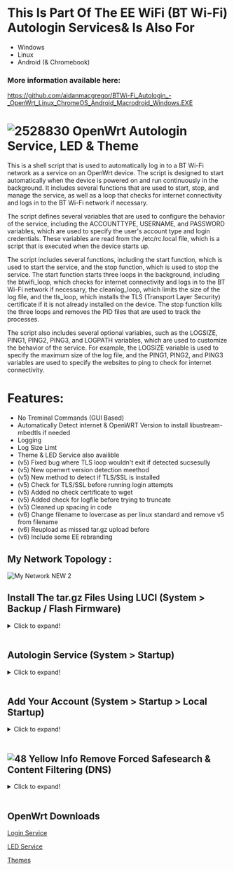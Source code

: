 # This Is Part Of The EE WiFi (BT Wi-Fi) Autologin Services& Is Also For

 - Windows
 - Linux
 - Android (& Chromebook)
 
 ### More information available here:
 https://github.com/aidanmacgregor/BTWi-Fi_Autologin_-_OpenWrt_Linux_ChromeOS_Android_Macrodroid_Windows.EXE
 
 # ![2528830](https://user-images.githubusercontent.com/11254983/164993973-1b534096-84a8-4785-bf39-ea177eea4274.png) OpenWrt Autologin Service, LED & Theme<br/>

This is a shell script that is used to automatically log in to a BT Wi-Fi network as a service on an OpenWrt device. The script is designed to start automatically when the device is powered on and run continuously in the background. It includes several functions that are used to start, stop, and manage the service, as well as a loop that checks for internet connectivity and logs in to the BT Wi-Fi network if necessary.

The script defines several variables that are used to configure the behavior of the service, including the ACCOUNTTYPE, USERNAME, and PASSWORD variables, which are used to specify the user's account type and login credentials. These variables are read from the /etc/rc.local file, which is a script that is executed when the device starts up.

The script includes several functions, including the start function, which is used to start the service, and the stop function, which is used to stop the service. The start function starts three loops in the background, including the btwifi_loop, which checks for internet connectivity and logs in to the BT Wi-Fi network if necessary, the cleanlog_loop, which limits the size of the log file, and the tls_loop, which installs the TLS (Transport Layer Security) certificate if it is not already installed on the device. The stop function kills the three loops and removes the PID files that are used to track the processes.

The script also includes several optional variables, such as the LOGSIZE, PING1, PING2, PING3, and LOGPATH variables, which are used to customize the behavior of the service. For example, the LOGSIZE variable is used to specify the maximum size of the log file, and the PING1, PING2, and PING3 variables are used to specify the websites to ping to check for internet connectivity.

# Features:

 - No Treminal Commands (GUI Based)
 - Automatically Detect internet & OpenWRT Version to install libustream-mbedtls if needed
 - Logging
 - Log Size Limt
 - Theme & LED Service also availible
 - (v5) Fixed bug where TLS loop wouldn't exit if detected sucsesully
 - (v5) New openwrt version detection meethod
 - (v5) New method to detect if TLS/SSL is installed
 - (v5) Check for TLS/SSL before running login attempts
 - (v5) Added no check certificate to wget
 - (v5) Added check for logfile before trying to truncate
 - (v5) Cleaned up spacing in code
 - (v6) Change filename to lovercase as per linux standard and remove v5 from filename
 - (v6) Reupload as missed tar.gz upload before
 - (v6) Include some EE rebranding

## My Network Topology :
![My Network NEW 2](https://github.com/aidanmacgregor/EE_WiFi-BT_WiFi-Autologin-OpenWRT/assets/11254983/2b0c034c-cf12-4091-991e-9cdfc08c9afb)

## Install The tar.gz Files Using LUCI (System > Backup / Flash Firmware)
<details>
<summary>Click to expand!</summary><br/>

![Install](https://user-images.githubusercontent.com/11254983/173888569-542fbbdd-c7c9-41cf-8411-1eceed69610c.JPG)	

</details><br/>

## Autologin Service (System > Startup)
<details>
<summary>Click to expand!</summary><br/>

![Startup (3)](https://user-images.githubusercontent.com/11254983/173452552-d591d1c8-edd6-460b-b9bf-39509da5fda1.JPG)

</details><br/>

## Add Your Account (System > Startup > Local Startup)
<details>
<summary>Click to expand!</summary><br/>

![Local Startup (3)](https://user-images.githubusercontent.com/11254983/173452553-e6a26dde-2d85-478a-9c94-22dde81a19fc.JPG)

</details><br/>

## ![48 Yellow Info](https://user-images.githubusercontent.com/11254983/164985697-861a5a64-e88a-4279-a317-13859676e50e.png) Remove Forced Safesearch & Content Filtering (DNS)
<details>
  <summary>Click to expand!</summary><br/>

## Im Using Google DNS on the internal network To Remove Forced Google Safe Search

- Interface > br-lan (Edit) > DHCP Server > Advanced Settings<br/>
- Change The Setting "DHCP-Options" to
```
6,8.8.8.8,8.8.4.4
```
- Interface > wwan (Edit) > Advanced Settings
- Use DNS servers advertised by peer
```
(uncheck)
```
- Use custom DNS servers 
```
8.8.8.8
8.8.4.4
```

</details><br/>

## OpenWrt Downloads
    
[Login Service](https://github.com/aidanmacgregor/BTWi-Fi_Autologin_-_OpenWRT/releases)
    
[LED Service](https://github.com/aidanmacgregor/BTWi-Fi_Autologin_-_OpenWRT/tree/main/OpenWrt%20Themes%20%26%20LED%20Service/OpenWrt%20LED%20Service)
    
[Themes](https://github.com/aidanmacgregor/BTWi-Fi_Autologin_-_OpenWRT/tree/main/OpenWrt%20Themes%20%26%20LED%20Service/OpenWrt%20Theme)
